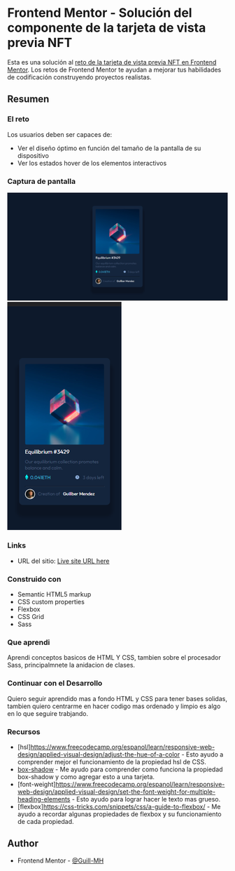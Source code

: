 # Frontend Mentor - Solución del componente de la tarjeta de vista previa NFT

Esta es una solución al [reto de la tarjeta de vista previa NFT en Frontend Mentor](https://www.frontendmentor.io/challenges/nft-preview-card-component-SbdUL_w0U). Los retos de Frontend Mentor te ayudan a mejorar tus habilidades de codificación construyendo proyectos realistas. 


## Resumen

### El reto

Los usuarios deben ser capaces de:

- Ver el diseño óptimo en función del tamaño de la pantalla de su dispositivo
- Ver los estados hover de los elementos interactivos

### Captura de pantalla

![](./screenshot/desktop-design.png)
![](./screenshot/mobile-design.png)


### Links


- URL del sitio: [Live site URL here](https://guill-mh.github.io/nftCardComponent/)


### Construido con

- Semantic HTML5 markup
- CSS custom properties
- Flexbox
- CSS Grid
- Sass


### Que aprendi

Aprendi conceptos basicos de HTML Y CSS, tambien sobre el procesador Sass, principalmnete la anidacion de clases.


### Continuar con el Desarrollo

Quiero seguir aprendido mas a fondo HTML y CSS para tener bases solidas, tambien quiero centrarme en hacer codigo mas ordenado y limpio es algo en lo que seguire trabjando.


### Recursos

- [hsl]https://www.freecodecamp.org/espanol/learn/responsive-web-design/applied-visual-design/adjust-the-hue-of-a-color - Esto ayudo a comprender mejor el funcionamiento de la propiedad hsl de CSS. 
- [box-shadow](https://www.freecodecamp.org/espanol/learn/responsive-web-design/applied-visual-design/add-a-box-shadow-to-a-card-like-element) - Me ayudo para comprender como funciona la propiedad box-shadow y como agregar esto a una tarjeta.
- [font-weight]https://www.freecodecamp.org/espanol/learn/responsive-web-design/applied-visual-design/set-the-font-weight-for-multiple-heading-elements - Esto ayudo para lograr hacer le texto mas grueso.
- [flexbox]https://css-tricks.com/snippets/css/a-guide-to-flexbox/ - Me ayudo a recordar algunas propiedades de flexbox y su funcionamiento de cada propiedad.


## Author
- Frontend Mentor - [@Guill-MH](https://www.frontendmentor.io/profile/Guill-MH)


